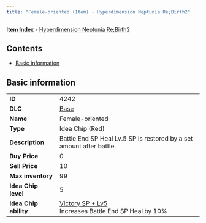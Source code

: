```yaml
---
title: "Female-oriented (Item) - Hyperdimension Neptunia Re;Birth2"
---
```


[**Item Index**](/neptunia/rb2/item/index.html) - [Hyperdimension Neptunia Re;Birth2](/neptunia/rb2)

## Contents

- [Basic information](#basic-information)

## Basic information

|   |   |
| -- | -- |
| **ID** | 4242 |
| **DLC** | [Base](/neptunia/rb2/dlc/0-base.html) |
| **Name** | Female-oriented |
| **Type** | Idea Chip (Red) |
| **Description** | Battle End SP Heal Lv.5 SP is restored by a set amount after battle. |
| **Buy Price** | 0 |
| **Sell Price** | 10 |
| **Max inventory** | 99 |
| **Idea Chip level** | 5 |
| **Idea Chip ability** | [Victory SP + Lv5](/neptunia/rb2/ability/0-9641-victory-sp-lv5.html)<br />Increases Battle End SP Heal by 10% |